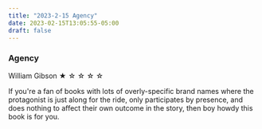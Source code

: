 ```yaml
---
title: "2023-2-15 Agency"
date: 2023-02-15T13:05:55-05:00
draft: false
---
```


### Agency
William Gibson
&#9733; &#9734; &#9734; &#9734; &#9734;

If you're a fan of books with lots of overly-specific brand names where the protagonist is just along for the ride, only participates by presence, and does nothing to affect their own outcome in the story, then boy howdy this book is for you.